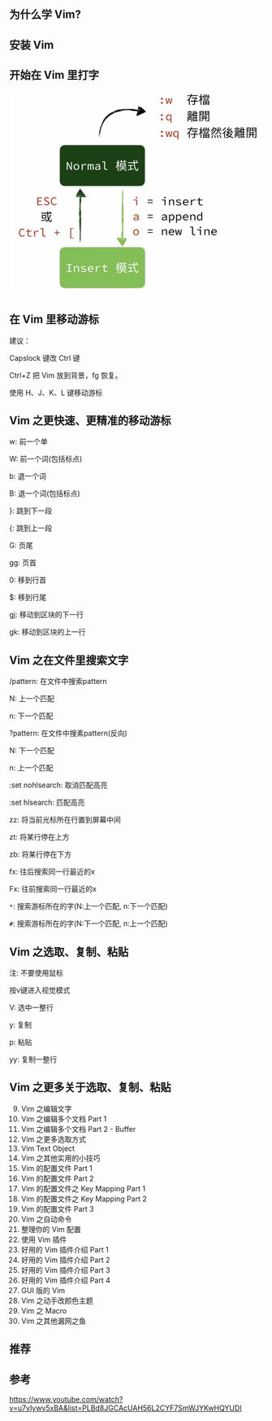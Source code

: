 ## 为什么学 Vim?

## 安装 Vim

## 开始在 Vim 里打字

![](./Image/3/1.png)

## 在 Vim 里移动游标

建议：

Capslock 键改 Ctrl 键

Ctrl+Z 把 Vim 放到背景，fg 恢复。

使用 H、J、K、L 键移动游标

## Vim 之更快速、更精准的移动游标

w: 前一个单

W: 前一个词(包括标点)

b: 退一个词

B: 退一个词(包括标点)

}: 跳到下一段

{: 跳到上一段

G: 页尾

gg: 页首

0: 移到行首

$: 移到行尾

gj: 移动到区块的下一行

gk: 移动到区块的上一行

## Vim 之在文件里搜索文字

/pattern: 在文件中搜索pattern

N: 上一个匹配

n: 下一个匹配 

?pattern: 在文件中搜素pattern(反向)

N: 下一个匹配

n: 上一个匹配

:set nohlsearch: 取消匹配高亮

:set hlsearch: 匹配高亮

zz: 将当前光标所在行置到屏幕中间

zt: 将某行停在上方

zb: 将某行停在下方

fx: 往后搜索同一行最近的x

Fx: 往前搜索同一行最近的x

`*`: 搜索游标所在的字(N:上一个匹配, n:下一个匹配)

`#`: 搜索游标所在的字(N:下一个匹配, n:上一个匹配)

## Vim 之选取、复制、粘贴

注: 不要使用鼠标

按v键进入视觉模式

V: 选中一整行

y: 复制

p: 粘贴

yy: 复制一整行

## Vim 之更多关于选取、复制、粘贴



9. Vim 之编辑文字
10. Vim 之编辑多个文档 Part 1
11. Vim 之编辑多个文档 Part 2 - Buffer
12. Vim 之更多选取方式
13. Vim Text Object
14. Vim 之其他实用的小技巧
15. Vim 的配置文件 Part 1
16. Vim 的配置文件 Part 2
17. Vim 的配置文件之 Key Mapping Part 1
18. Vim 的配置文件之 Key Mapping Part 2
19. Vim 的配置文件 Part 3
20. Vim 之自动命令
21. 整理你的 Vim 配置
22. 使用 Vim 插件
23. 好用的 Vim 插件介绍 Part 1
24. 好用的 Vim 插件介绍 Part 2
25. 好用的 Vim 插件介绍 Part 3
26. 好用的 Vim 插件介绍 Part 4
27. GUI 版的 Vim
28. Vim 之动手改颜色主题
29. Vim 之 Macro
30. Vim 之其他漏网之鱼

## 推荐

## 参考

https://www.youtube.com/watch?v=u7vIywv5xBA&list=PLBd8JGCAcUAH56L2CYF7SmWJYKwHQYUDI
